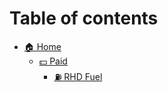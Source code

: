 # Table of contents

* [🏠 Home](README.md)
  * [💵 Paid](home/paid/README.md)
    * [⛽ RHD Fuel](home/paid/rhd-fuel.md)
